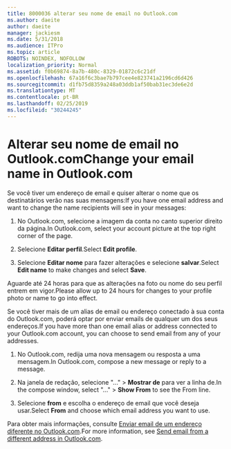 ```yaml
---
title: 8000036 alterar seu nome de email no Outlook.com
ms.author: daeite
author: daeite
manager: jackiesm
ms.date: 5/31/2018
ms.audience: ITPro
ms.topic: article
ROBOTS: NOINDEX, NOFOLLOW
localization_priority: Normal
ms.assetid: f0b69874-8a7b-480c-8329-01872c6c21df
ms.openlocfilehash: 67a16f6c3bae7b797cee4e823741a2196cd6d426
ms.sourcegitcommit: d1fb75d8359a248a03ddb1af50bab31ec3de6e2d
ms.translationtype: MT
ms.contentlocale: pt-BR
ms.lasthandoff: 02/25/2019
ms.locfileid: "30244245"
---
```

# <a name="change-your-email-name-in-outlookcom"></a><span data-ttu-id="1ec14-102">Alterar seu nome de email no Outlook.com</span><span class="sxs-lookup"><span data-stu-id="1ec14-102">Change your email name in Outlook.com</span></span>

<span data-ttu-id="1ec14-103">Se você tiver um endereço de email e quiser alterar o nome que os destinatários verão nas suas mensagens:</span><span class="sxs-lookup"><span data-stu-id="1ec14-103">If you have one email address and want to change the name recipients will see in your messages:</span></span>
  
1. <span data-ttu-id="1ec14-104">No Outlook.com, selecione a imagem da conta no canto superior direito da página.</span><span class="sxs-lookup"><span data-stu-id="1ec14-104">In Outlook.com, select your account picture at the top right corner of the page.</span></span>
    
2. <span data-ttu-id="1ec14-105">Selecione **Editar perfil**.</span><span class="sxs-lookup"><span data-stu-id="1ec14-105">Select **Edit profile**.</span></span> 
    
3. <span data-ttu-id="1ec14-106">Selecione **Editar nome** para fazer alterações e selecione **salvar**.</span><span class="sxs-lookup"><span data-stu-id="1ec14-106">Select **Edit name** to make changes and select **Save**.</span></span> 
    
<span data-ttu-id="1ec14-107">Aguarde até 24 horas para que as alterações na foto ou nome do seu perfil entrem em vigor.</span><span class="sxs-lookup"><span data-stu-id="1ec14-107">Please allow up to 24 hours for changes to your profile photo or name to go into effect.</span></span>
  
<span data-ttu-id="1ec14-108">Se você tiver mais de um alias de email ou endereço conectado à sua conta do Outlook.com, poderá optar por enviar emails de qualquer um dos seus endereços.</span><span class="sxs-lookup"><span data-stu-id="1ec14-108">If you have more than one email alias or address connected to your Outlook.com account, you can choose to send email from any of your addresses.</span></span>
  
1. <span data-ttu-id="1ec14-109">No Outlook.com, redija uma nova mensagem ou resposta a uma mensagem.</span><span class="sxs-lookup"><span data-stu-id="1ec14-109">In Outlook.com, compose a new message or reply to a message.</span></span>
    
2. <span data-ttu-id="1ec14-110">Na janela de redação, selecione "..." \> **Mostrar de** para ver a linha de.</span><span class="sxs-lookup"><span data-stu-id="1ec14-110">In the compose window, select "..." \> **Show From** to see the From line.</span></span> 
    
3. <span data-ttu-id="1ec14-111">Selecione **from** e escolha o endereço de email que você deseja usar.</span><span class="sxs-lookup"><span data-stu-id="1ec14-111">Select **From** and choose which email address you want to use.</span></span> 
    
<span data-ttu-id="1ec14-112">Para obter mais informações, consulte [Enviar email de um endereço diferente no Outlook.com](https://go.microsoft.com/fwlink/p/?linkid=2001701&amp;clcid=0x409).</span><span class="sxs-lookup"><span data-stu-id="1ec14-112">For more information, see [Send email from a different address in Outlook.com](https://go.microsoft.com/fwlink/p/?linkid=2001701&amp;clcid=0x409).</span></span>
  

